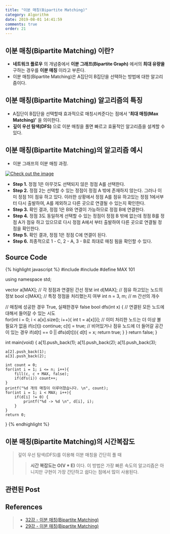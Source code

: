 ```yaml
---
title: "이분 매칭(Bipartite Matching)"
category: Algorithm
date: 2019-08-01 14:41:59
comments: true
order: 21
---
```


## 이분 매칭(Bipartite Matching) 이란?
* __네트워크 플로우__ 의 개념중에서 __이분 그래프(Bipartite Graph)__ 에서의 __최대 유량을__ 구하는 경우를 __이분 매칭__ 이라고 부른다.
* 이분 매칭(Bipartite Matching)은 A집단이 B집단을 선택하는 방법에 대한 알고리즘이다.


## 이분 매칭(Bipartite Matching) 알고리즘의 특징
* A집단이 B집단을 선택할때 효과적으로 매칭시켜준다는 점에서 __'최대 매칭(Max Matching)'__ 을 의미한다.
* __깊이 우선 탐색(DFS)__ 으로 이분 매칭을 풀면 빠르고 효율적인 알고리즘을 설계할 수 있다.

## 이분 매칭(Bipartite Matching)의 알고리즘 예시
* 이분 그래프의 이분 매칭 과정.

<a href="{{ site.baseurl }}{{ site.algorithm_img }}/bipartitematching.JPG" data-lightbox="falcon9-large" data-title="Check out the image">
  <img src="{{ site.baseurl }}{{ site.algorithm_img }}/bipartitematching.JPG" title="Check out the image">
</a>

* __Step 1.__ 정점 1은 아무것도 선택되지 않은 정점 A를 선택한다. 
* __Step 2.__ 정점 2는 선택할 수 있는 정점이 정점 A 밖에 존재하지 않는다. 그러나 이미 정점 1이 점유 하고 있다. 이러한 상황에서 정점 A를 점유 하고있는 정점 1에서부터 다시 출발하여, A를 제외하고 다른 곳으로 연결될 수 있는지 확인한다. 
* __Step 3.__ 확인 결과, 정점 1은 B와 연결이 가능하므로 정점 B에 연결한다.
* __Step 4.__ 정점 3도 동일하게 선택할 수 있는 정점이 정점 B 밖에 없는데 정점 B를 정점 A가 점유 하고 있으므로 다시 정점 A에서 부터 출발하여 다른 곳으로 연결될 정점을 확인한다.
* __Step 5.__ 확인 결과, 정점 1은 정점 C에 연결이 된다.
* __Step 6.__ 최종적으로 1 - C, 2 - A, 3 - B로 최대로 매칭 됨을 확인할 수 있다.



## Source Code

{% highlight javascript %}
#include <iostream>
#include <vector>
#define MAX 101

using namespace std;

vector<int> a[MAX];  // 각 정점과 연결된 간선 정보 
int d[MAX]; // 점유 하고있는 노드의 정보 
bool c[MAX]; // 특정 정점을 처리했는지 여부 
int n = 3, m; // m 간선의 개수

// 매칭에 성공한 경우 True, 실패한경우 false
bool dfs(int x) {
	// 연결된 모든 노드에 대해서 들어갈 수 있는 시도  
	for(int i = 0; i < a[x].size(); i++){
		int t = a[x][i];
		// 이미 처리한 노드는 더 이상 볼 필요가 없음
		if(c[t]) continue;
		c[t] = true;
		// 비어있거나 점유 노드에 더 들어갈 공간이 있는 경우
		if(d[t] == 0 || dfs(d[t])){
			d[t] = x;
			return true;
		}
	}
	return false;
}

int main(void) {
	a[1].push_back(1);
	a[1].push_back(2);
	a[1].push_back(3);
	
	a[2].push_back(1);
	a[3].push_back(2);
	
	int count = 0;
	for(int i = 1; i <= n; i++){
		fill(c, c + MAX, false);
		if(dfs(i)) count++;
	}
	printf("%d 개의 매칭이 이루어졌습니다. \n", count);
	for(int i = 1; i < MAX; i++){
		if(d[i] != 0) {
			printf("%d -> %d \n", d[i], i);
		}
	}
	return 0;
}
{% endhighlight %}






## 이분 매칭(Bipartite Matching)의 시간복잡도
> 깊이 우선 탐색(DFS)를 이용해 이분 매칭을 간단히 풀 때
>> __시간 복잡도는 O(V * E)__ 이다.
이 방법은 가장 빠른 속도의 알고리즘은 아니지만 구현이 가장 간단하고 쉽다는 점에서 많이 사용된다.





## 관련된 Post





## References
> * <a href="https://www.youtube.com/watch?v=PwXNTA0rpXc&list=PLRx0vPvlEmdDHxCvAQS1_6XV4deOwfVrz&index=32">32강 - 이분 매칭(Bipartite Matching)<a>
> * <a href="https://blog.naver.com/ndb796/221240613074">29강 - 이분 매칭(Bipartite Matching)<a>